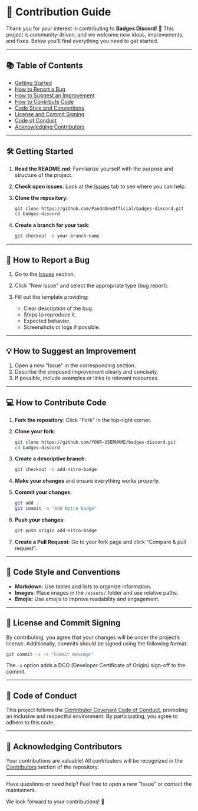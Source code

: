 # 🤝 Contribution Guide

Thank you for your interest in contributing to **Badges Discord**! 🙌
This project is community-driven, and we welcome new ideas, improvements, and fixes. Below you'll find everything you need to get started.

---

## 📚 Table of Contents

* [Getting Started](#-getting-started)
* [How to Report a Bug](#-how-to-report-a-bug)
* [How to Suggest an Improvement](#-how-to-suggest-an-improvement)
* [How to Contribute Code](#-how-to-contribute-code)
* [Code Style and Conventions](#-code-style-and-conventions)
* [License and Commit Signing](#-license-and-commit-signing)
* [Code of Conduct](#-code-of-conduct)
* [Acknowledging Contributors](#-acknowledging-contributors)

---

## 🛠️ Getting Started

1. **Read the README.md**: Familiarize yourself with the purpose and structure of the project.

2. **Check open issues**: Look at the [Issues](https://github.com/PandaDevOfficial/badges-discord/issues) tab to see where you can help.

3. **Clone the repository**:

   ```bash
   git clone https://github.com/PandaDevOfficial/badges-discord.git
   cd badges-discord
   ```

4. **Create a branch for your task**:

   ```bash
   git checkout -b your-branch-name
   ```

---

## 🐞 How to Report a Bug

1. Go to the [Issues](https://github.com/PandaDevOfficial/badges-discord/issues) section.
2. Click "New Issue" and select the appropriate type (bug report).
3. Fill out the template providing:

   * Clear description of the bug.
   * Steps to reproduce it.
   * Expected behavior.
   * Screenshots or logs if possible.

---

## 💡 How to Suggest an Improvement

1. Open a new "Issue" in the corresponding section.
2. Describe the proposed improvement clearly and concisely.
3. If possible, include examples or links to relevant resources.

---

## 💻 How to Contribute Code

1. **Fork the repository**: Click "Fork" in the top-right corner.

2. **Clone your fork**:

   ```bash
   git clone https://github.com/YOUR-USERNAME/badges-discord.git
   cd badges-discord
   ```

3. **Create a descriptive branch**:

   ```bash
   git checkout -b add-nitro-badge
   ```

4. **Make your changes** and ensure everything works properly.

5. **Commit your changes**:

   ```bash
   git add .
   git commit -m "Add Nitro badge"
   ```

6. **Push your changes**:

   ```bash
   git push origin add-nitro-badge
   ```

7. **Create a Pull Request**: Go to your fork page and click "Compare & pull request".

---

## 🧾 Code Style and Conventions

* **Markdown**: Use tables and lists to organize information.
* **Images**: Place images in the `/assets/` folder and use relative paths.
* **Emojis**: Use emojis to improve readability and engagement.

---

## 📝 License and Commit Signing

By contributing, you agree that your changes will be under the project’s license. Additionally, commits should be signed using the following format:

```bash
git commit -s -m "Commit message"
```

The `-s` option adds a DCO (Developer Certificate of Origin) sign-off to the commit.

---

## 📜 Code of Conduct

This project follows the [Contributor Covenant Code of Conduct](https://www.contributor-covenant.org/), promoting an inclusive and respectful environment. By participating, you agree to adhere to this code.

---

## 🌟 Acknowledging Contributors

Your contributions are valuable! All contributors will be recognized in the [Contributors](https://github.com/PandaDevOfficial/badges-discord/graphs/contributors) section of the repository.

---

Have questions or need help? Feel free to open a new "Issue" or contact the maintainers.

We look forward to your contributions! 🚀
